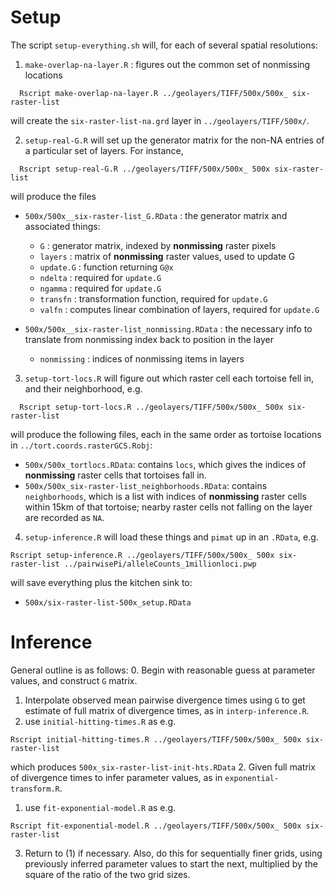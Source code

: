 Setup
====

The script `setup-everything.sh` will, for each of several spatial resolutions:

1. `make-overlap-na-layer.R` : figures out the common set of nonmissing locations
```
  Rscript make-overlap-na-layer.R ../geolayers/TIFF/500x/500x_ six-raster-list
```
will create the `six-raster-list-na.grd` layer in `../geolayers/TIFF/500x/`.

2. `setup-real-G.R` will set up the generator matrix for the non-NA entries of a particular set of layers.  For instance, 
```
  Rscript setup-real-G.R ../geolayers/TIFF/500x/500x_ 500x six-raster-list
```
will produce the files 
- `500x/500x__six-raster-list_G.RData` : the generator matrix and associated things:
  - `G` : generator matrix, indexed by **nonmissing** raster pixels
  - `layers` : matrix of **nonmissing** raster values, used to update G
  - `update.G` : function returning `G@x`
  - `ndelta` : required for `update.G`
  - `ngamma` : required for `update.G`
  - `transfn` : transformation function, required for `update.G`
  - `valfn` : computes linear combination of layers, required for `update.G`
 
- `500x/500x__six-raster-list_nonmissing.RData` : the necessary info to translate from nonmissing index back to position in the layer
  - `nonmissing` : indices of nonmissing items in layers


3. `setup-tort-locs.R` will figure out which raster cell each tortoise fell in, and their neighborhood, e.g.
```
  Rscript setup-tort-locs.R ../geolayers/TIFF/500x/500x_ 500x six-raster-list
```
will produce the following files, each in the same order as tortoise locations in `../tort.coords.rasterGCS.Robj`:

- `500x/500x_tortlocs.RData`: contains `locs`, which gives the indices of **nonmissing** raster cells that tortoises fall in.
- `500x/500x_six-raster-list_neighborhoods.RData`: contains `neighborhoods`, which is a list with indices of **nonmissing** raster cells within 15km of that tortoise; nearby raster cells not falling on the layer are recorded as `NA`.


4. `setup-inference.R` will load these things and `pimat` up in an `.RData`, e.g.
```
Rscript setup-inference.R ../geolayers/TIFF/500x/500x_ 500x six-raster-list ../pairwisePi/alleleCounts_1millionloci.pwp
```
will save everything plus the kitchen sink to:
- `500x/six-raster-list-500x_setup.RData`



Inference
=========

General outline is as follows:
0. Begin with reasonable guess at parameter values, and construct `G` matrix.
1. Interpolate observed mean pairwise divergence times using `G` to get estimate of full matrix of divergence times, as in `interp-inference.R`.
  1. use `initial-hitting-times.R` as e.g.
```
Rscript initial-hitting-times.R ../geolayers/TIFF/500x/500x_ 500x six-raster-list
```
  which produces `500x_six-raster-list-init-hts.RData`
2. Given full matrix of divergence times to infer parameter values, as in `exponential-transform.R`.
  1. use `fit-exponential-model.R` as e.g.
```
Rscript fit-exponential-model.R ../geolayers/TIFF/500x/500x_ 500x six-raster-list
```
3. Return to (1) if necessary.
Also, do this for sequentially finer grids, using previously inferred parameter values to start the next,
multiplied by the square of the ratio of the two grid sizes.




